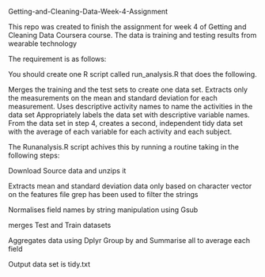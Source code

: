 Getting-and-Cleaning-Data-Week-4-Assignment

This repo was created to finish the assignment for week 4 of Getting and Cleaning Data Coursera course. The data is training and testing results from wearable technology

The requirement is as follows:

You should create one R script called run_analysis.R that does the following.

Merges the training and the test sets to create one data set.
Extracts only the measurements on the mean and standard deviation for each measurement.
Uses descriptive activity names to name the activities in the data set
Appropriately labels the data set with descriptive variable names.
From the data set in step 4, creates a second, independent tidy data set with the average of each variable for each activity and each subject.

The Runanalysis.R script achives this by running a routine taking in the following steps:

Download Source data and unzips it

Extracts mean and standard deviation data only based on character vector on the features file grep has been used to filter the strings

Normalises field names by string manipulation using Gsub

merges Test and Train datasets

Aggregates data using Dplyr Group by and Summarise all to average each field

Output data set is tidy.txt
